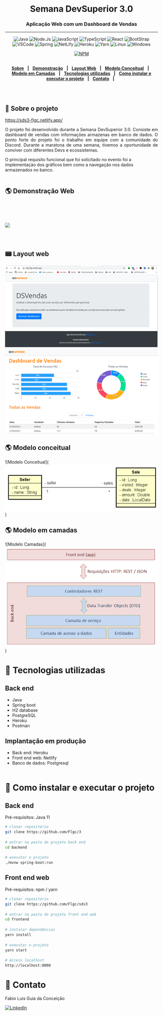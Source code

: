 <div align = "center">
<h1>Semana DevSuperior 3.0</h1>
<h3>Aplicação Web com um Dashboard de Vendas</h3>
<hr>

![Java](https://img.shields.io/badge/-Java-DE252C?style=flat-square&logo=java&logoColor=white)
![Node.Js](https://img.shields.io/badge/Node.js-43853D?style=for-the-square&logo=node.js&logoColor=white)
![JavaScript](https://img.shields.io/badge/JavaScript-323330?style=for-the-square&logo=javascript&logoColor=F7DF1E)
![TypeScript](https://img.shields.io/badge/TypeScript-007ACC?style=for-the-square&logo=typescript&logoColor=white)
![React](https://img.shields.io/badge/-React%20JS-262B32?style=flat-square&logo=react&logoColor=00D0F6)
![BootStrap](https://img.shields.io/badge/Bootstrap-563D7C?style=flat-square&logo=bootstrap&logoColor=white)
![VSCode](https://img.shields.io/badge/-VSCode-0085D1?style=flat-square&logo=visual-studio-code&logoColor=white)
![Spring](https://img.shields.io/badge/Spring-6DB33F?style=flat-square&logo=spring&logoColor=white)
![NetLify](https://img.shields.io/badge/Netlify-00C7B7?style=flat-square&logo=netlify&logoColor=white)
![Heroku](https://img.shields.io/badge/Heroku-430098?style=for-the-square&logo=heroku&logoColor=white)
![Yarn](https://img.shields.io/badge/Yarn-2C8EBB?style=for-the-square&logo=yarn&logoColor=white)
![Linux](https://img.shields.io/badge/Linux-FCC624?style=for-the-square&logo=linux&logoColor=black)
![Windows](https://img.shields.io/badge/Windows-0078D6?style=for-the-square&logo=windows&logoColor=white)

[![NPM](https://img.shields.io/npm/l/react)](https://github.com/Flgc/sds3/blob/main/LICENSE)
<br>
<br>

</div>

<div align="center">

[**Sobre**](https://github.com/Flgc/sds2#-sobre-o-projeto) &nbsp;&nbsp;**|**&nbsp;&nbsp;
[**Demonstração**](https://github.com/Flgc/sds3/blob/main/projeto-sds3/frontend/public/sds3.gif) &nbsp;&nbsp;**|**&nbsp;&nbsp;
[**Layout Web**](https://github.com/Flgc/sds2#-layout-web) &nbsp;&nbsp;**|**&nbsp;&nbsp;
[**Modelo Conceitual**](https://github.com/Flgc/sds2#-modelo-conceitual) &nbsp;&nbsp;**|**&nbsp;&nbsp;
[**Modelo em Camadas**](https://github.com/Flgc/sds2#-modelo-em-camadas) &nbsp;&nbsp;**|**&nbsp;&nbsp;
[**Tecnologias utilizadas**](https://github.com/Flgc/sds2#-tecnologias-utilizadas) &nbsp;&nbsp;**|**&nbsp;&nbsp;
[**Como instalar e executar o projeto**](https://github.com/Flgc/sds2#-como-instalar-e-executar-o-projeto) &nbsp;&nbsp;**|**&nbsp;&nbsp;
[**Contato**](https://github.com/Flgc/sds2#-contato) &nbsp;&nbsp;**|**&nbsp;&nbsp;

</div><br><br>

## 📃 Sobre o projeto

https://sds3-flgc.netlify.app/

<p align="justify">O projeto foi desenvolvido durante a Semana DevSuperior 3.0. Consiste em dashboard de vendas com informações armazenas em banco de dados. O ponto forte do projeto foi o trabalho em equipe com a comunidade do Discord. Durante a maratona de uma semana, tivemos a oportunidade de conviver com diferentes Devs e ecossistemas.</p>

O principal requisito funcional que foi solicitado no evento foi a implementação dos gráficos bem como a navegação nos dados armazenados no banco.
<br><br>

## 🌎 Demonstração Web

<br>
<h1>
<img src="projeto-sds3/frontend/public/sds3.gif">
</h1><br>

## 📟 Layout web

![Web 1](https://github.com/Flgc/sds3/blob/main/projeto-sds3/frontend/public/DSVendas1.png)
![Web 2](https://github.com/Flgc/sds3/blob/main/projeto-sds3/frontend/public/DSVendas.png)

## 🌎 Modelo conceitual

![Modelo Conceitual](![Web 1](https://github.com/Flgc/sds3/blob/main/projeto-sds3/frontend/public/model.png))

## 🌎 Modelo em camadas

![Modelo Camadas](![Web 1](https://github.com/Flgc/sds3/blob/main/projeto-sds3/frontend/public/Layers.png))

# 🚀 Tecnologias utilizadas

## Back end

- Java
- Spring boot
- H2 database
- PostgreSQL
- Heroku
- Postman

## Implantação em produção

- Back end: Heroku
- Front end web: Netlify
- Banco de dados: Postgresql
  <br><br>

# 🔧 Como instalar e executar o projeto

## Back end

Pré-requisitos: Java 11

```bash
# clonar repositório
git clone https://github.com/Flgc/3

# entrar na pasta do projeto back end
cd backend

# executar o projeto
./mvnw spring-boot:run
```

## Front end web

Pré-requisitos: npm / yarn

```bash
# clonar repositório
git clone https://github.com/Flgc/sds3

# entrar na pasta do projeto front end web
cd frontend

# instalar dependências
yarn install

# executar o projeto
yarn start

# Access localhost
http://localhost:8000

```

# 📲 Contato

Fabio Luis Guia da Conceição

<a href="https://www.linkedin.com/in/fabio-luis-guia-da-conceição-77784741"><img src="https://img.shields.io/badge/linkedin%20-%230077B5.svg?&style=for-the-badge&logo=linkedin&logoColor=white" alt="LinkedIn"/></a>
